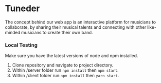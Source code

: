 # Tuneder

The concept behind our web app is an interactive platform for musicians to collaborate, by sharing their musical talents and connecting with other like-minded musicians to create their own band.

### Local Testing

Make sure you have the latest versions of node and npm installed.

1. Clone repository and navigate to project directory.
2. Within /server folder run `npm install` then `npm start`.
3. Within /client folder run `npm install` then `yarn start`.
